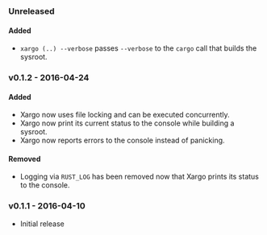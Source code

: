 ### Unreleased

#### Added

- `xargo (..) --verbose` passes `--verbose` to the `cargo` call that builds the sysroot.

### v0.1.2 - 2016-04-24

#### Added

- Xargo now uses file locking and can be executed concurrently.
- Xargo now print its current status to the console while building a sysroot.
- Xargo now reports errors to the console instead of panicking.

#### Removed

- Logging via `RUST_LOG` has been removed now that Xargo prints its status to the console.

### v0.1.1 - 2016-04-10

- Initial release
